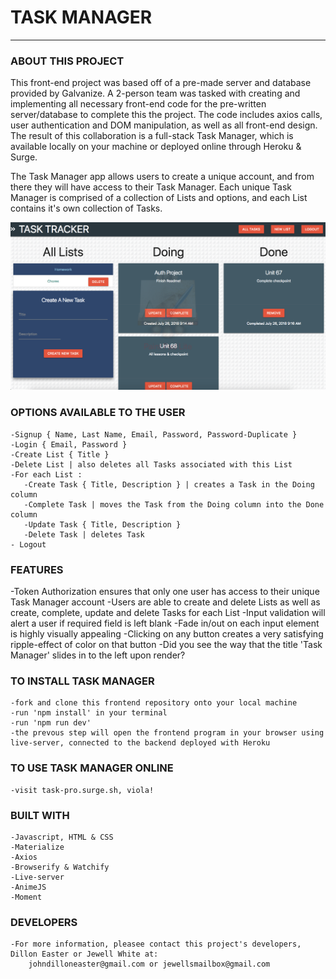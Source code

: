 # TASK MANAGER
------------------------------

### ABOUT THIS PROJECT

This front-end project was based off of a pre-made server and database provided by Galvanize. A 2-person team was tasked with creating and implementing all necessary front-end code for the pre-written server/database to complete this the project. The code includes axios calls, user authentication and DOM manipulation, as well as all front-end design. The result of this collaboration is a full-stack Task Manager, which is available locally on your machine or deployed online through Heroku & Surge. 

The Task Manager app allows users to create a unique account, and from there they will have access to their Task Manager. Each unique Task Manager is comprised of a collection of Lists and options, and each List contains it's own collection of Tasks.

![Task tracker](./taskTracker.png)


### OPTIONS AVAILABLE TO THE USER

    -Signup { Name, Last Name, Email, Password, Password-Duplicate }
    -Login { Email, Password }
    -Create List { Title }
    -Delete List | also deletes all Tasks associated with this List
    -For each List :  
       -Create Task { Title, Description } | creates a Task in the Doing column
       -Complete Task | moves the Task from the Doing column into the Done column
       -Update Task { Title, Description }
       -Delete Task | deletes Task    
    - Logout  


### FEATURES

-Token Authorization ensures that only one user has access to their unique Task Manager account
-Users are able to create and delete Lists as well as create, complete, update and delete Tasks for each List
-Input validation will alert a user if required field is left blank
-Fade in/out on each input element is highly visually appealing
-Clicking on any button creates a very satisfying ripple-effect of color on that button
-Did you see the way that the title 'Task Manager' slides in to the left upon render?


### TO INSTALL TASK MANAGER

    -fork and clone this frontend repository onto your local machine
    -run 'npm install' in your terminal
    -run 'npm run dev'
    -the prevous step will open the frontend program in your browser using live-server, connected to the backend deployed with Heroku


### TO USE TASK MANAGER ONLINE

    -visit task-pro.surge.sh, viola!

### BUILT WITH

    -Javascript, HTML & CSS
    -Materialize
    -Axios
    -Browserify & Watchify
    -Live-server 
    -AnimeJS
    -Moment


### DEVELOPERS

    -For more information, pleasee contact this project's developers, Dillon Easter or Jewell White at:   
        johndilloneaster@gmail.com or jewellsmailbox@gmail.com 